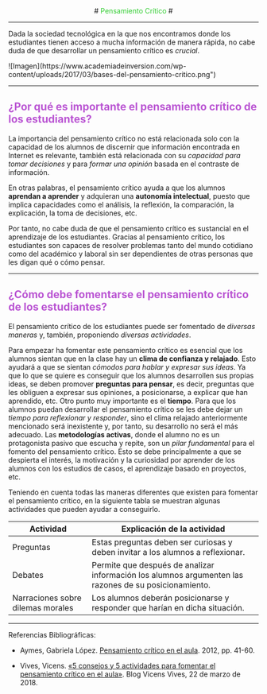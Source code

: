 <center>
# <span style="color:limegreen">Pensamiento Crítico</span> #
</center>  

----  

Dada la sociedad tecnológica en la que nos encontramos donde los estudiantes tienen acceso a mucha información de manera rápida, no cabe duda de que desarrollar un pensamiento crítico es *crucial*.  
  
<centre>
![Imagen](https://www.academiadeinversion.com/wp-content/uploads/2017/03/bases-del-pensamiento-critico.png")
</centre>

----

## <span style="color:mediumorchid">¿Por qué es importante el pensamiento crítico de los estudiantes?</span> ##
La importancia del pensamiento crítico no está relacionada solo con la capacidad de los alumnos de discernir que información encontrada en Internet es relevante, también está relacionada con su *capacidad para tomar decisiones* y para *formar una opinión* basada en el contraste de información.  

En otras palabras, el pensamiento crítico ayuda a que los alumnos **aprendan a aprender** y adquieran una **autonomía intelectual**, puesto que implica capacidades como el análisis, la reflexión, la comparación, la explicación, la toma de decisiones, etc.  

Por tanto, no cabe duda de que el pensamiento crítico es sustancial en el aprendizaje de los estudiantes. Gracias al pensamiento crítico, los estudiantes son capaces de resolver problemas tanto del mundo cotidiano como del académico y laboral sin ser dependientes de otras personas que les digan qué o cómo pensar.  

----

## <span style="color:mediumorchid">¿Cómo debe fomentarse el pensamiento crítico de los estudiantes?</span> ##
El pensamiento crítico de los estudiantes puede ser fomentado de *diversas maneras* y, también, proponiendo *diversas actividades*.  

Para empezar ha fomentar este pensamiento crítico es esencial que los alumnos sientan que en la clase hay un **clima de confianza y relajado**. Esto ayudará a que se sientan *cómodos para hablar y expresar sus ideas*. Ya que lo que se quiere es conseguir que los alumnos desarrollen sus propias ideas, se deben promover **preguntas para pensar**, es decir, preguntas que les obliguen a expresar sus opiniones, a posicionarse, a explicar que han aprendido, etc. Otro punto muy importante es el **tiempo**. Para que los alumnos puedan desarrollar el pensamiento crítico se les debe dejar un *tiempo para reflexionar y responder*, sino el clima relajado anteriormente mencionado será inexistente y, por tanto, su desarrollo no será el más adecuado. Las **metodologías activas**, donde el alumno no es un protagonista pasivo que escucha y repite, son un *pilar fundamental* para el fomento del pensamiento crítico. Esto se debe principalmente a que se despierta el interés, la motivación y la curiosidad por aprender de los alumnos con los estudios de casos, el aprendizaje basado en proyectos, etc.

Teniendo en cuenta todas las maneras diferentes que existen para fomentar el pensamiento crítico, en la siguiente tabla se muestran algunas actividades que pueden ayudar a conseguirlo. 

| Actividad | Explicación de la actividad |
| ------------- |-------------| 
| Preguntas | Estas preguntas deben ser curiosas y deben invitar a los alumnos a reflexionar.|
| Debates | Permite que después de analizar información los alumnos argumenten las razones de su posicionamiento.|   
| Narraciones sobre dilemas morales| Los alumnos deberán posicionarse y responder que harían en dicha situación.| 

----
  
  

Referencias Bibliográficas:

- Aymes, Gabriela López. [Pensamiento crítico en el aula](https://www.educacion.to.uclm.es/pdf/revistaDI/3_22_2012.pdf). 2012, pp. 41-60.

- Vives, Vicens. [«5 consejos y 5 actividades para fomentar el pensamiento crítico en el aula»](https://blog.vicensvives.com/5-consejos-y-5-actividades-para-fomentar-el-pensamiento-critico-en-el-aula/). Blog Vicens Vives, 22 de marzo de 2018.
